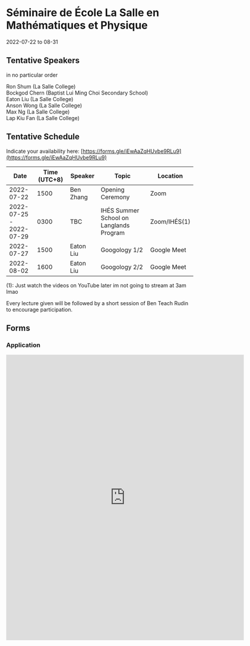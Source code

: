 # Séminaire de École La Salle en Mathématiques et Physique 
2022-07-22 to 08-31

## Tentative Speakers
in no particular order

Ron Shum (La Salle College)\
Bockgod Chern (Baptist Lui Ming Choi Secondary School) \
Eaton Liu (La Salle College)\
Anson Wong (La Salle College)\
Max Ng (La Salle College) \
Lap Kiu Fan (La Salle College) 

## Tentative Schedule
Indicate your availability here: [https://forms.gle/iEwAaZqHUvbe9RLu9](https://forms.gle/iEwAaZqHUvbe9RLu9)

| Date | Time (UTC+8) | Speaker | Topic | Location |
| --- | --- | --- | --- | --- |
| 2022-07-22 | 1500 | Ben Zhang | Opening Ceremony | Zoom |
| 2022-07-25 <br> - <br> 2022-07-29| 0300 | TBC | IHÉS Summer School on Langlands Program | Zoom/IHÉS(1) |
| 2022-07-27 | 1500 | Eaton Liu | Googology 1/2 | Google Meet |
| 2022-08-02 | 1600 | Eaton Liu | Googology 2/2 | Google Meet

(1): Just watch the videos on YouTube later im not going to stream at 3am lmao

Every lecture given will be followed by a short session of Ben Teach Rudin to encourage participation.

## Forms

### Application
<iframe src="https://docs.google.com/forms/d/e/1FAIpQLSeUiQhe205uzkNu_a4trZonie7O__IfWGYX3Wcx1SwePFy7Gg/viewform?embedded=true" width="640" height="768" frameborder="0" marginheight="0" marginwidth="0">Loading…</iframe>

